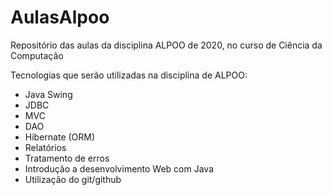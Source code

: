 # AulasAlpoo
Repositório das aulas da disciplina ALPOO de 2020, no curso de Ciência da Computação

Tecnologias que serão utilizadas na disciplina de ALPOO:

* Java Swing
* JDBC
* MVC
* DAO
* Hibernate (ORM)
* Relatórios
* Tratamento de erros
* Introdução a desenvolvimento Web com Java
* Utilização do git/github
